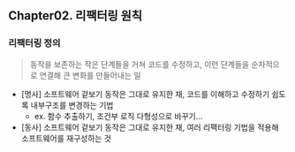 ## Chapter02. 리팩터링 원칙

### 리팩터링 정의

> 동작을 보존하는 작은 단계들을 거쳐 코드를 수정하고, 이런 단계들을 순차적으로 연결해 큰 변화를 만들어내는 일

- [명사] 소프트웨어 겉보기 동작은 그대로 유지한 채, 코드를 이해하고 수정하기 쉽도록 내부구조를 변경하는 기법
  - ex. 함수 추출하기, 조건부 로직 다형성으로 바꾸기...
- [동사] 소프트웨어 겉보기 동작은 그대로 유지한 채, 여러 리팩터링 기법을 적용해 소프트웨어를 재구성하는 것
